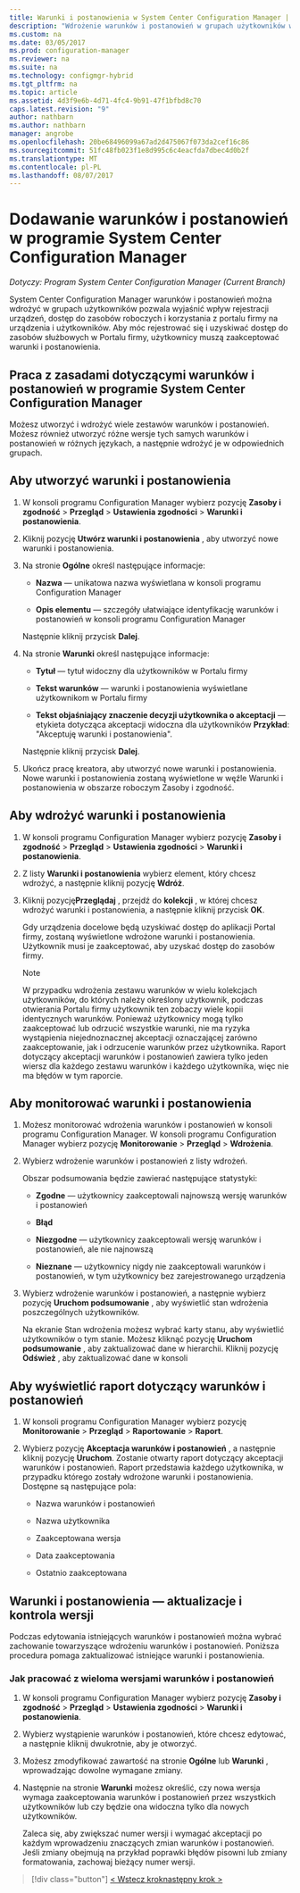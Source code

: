 ```yaml
---
title: Warunki i postanowienia w System Center Configuration Manager | Dokumentacja firmy Microsoft
description: "Wdrożenie warunków i postanowień w grupach użytkowników w programie System Center Configuration Manager."
ms.custom: na
ms.date: 03/05/2017
ms.prod: configuration-manager
ms.reviewer: na
ms.suite: na
ms.technology: configmgr-hybrid
ms.tgt_pltfrm: na
ms.topic: article
ms.assetid: 4d3f9e6b-4d71-4fc4-9b91-47f1bfbd8c70
caps.latest.revision: "9"
author: nathbarn
ms.author: nathbarn
manager: angrobe
ms.openlocfilehash: 20be68496099a67ad2d475067f073da2cef16c86
ms.sourcegitcommit: 51fc48fb023f1e8d995c6c4eacfda7dbec4d0b2f
ms.translationtype: MT
ms.contentlocale: pl-PL
ms.lasthandoff: 08/07/2017
---
```

# <a name="add-terms-and-conditions-with-system-center-configuration-manager"></a>Dodawanie warunków i postanowień w programie System Center Configuration Manager

*Dotyczy: Program System Center Configuration Manager (Current Branch)*

System Center Configuration Manager warunków i postanowień można wdrożyć w grupach użytkowników pozwala wyjaśnić wpływ rejestracji urządzeń, dostęp do zasobów roboczych i korzystania z portalu firmy na urządzenia i użytkowników. Aby móc rejestrować się i uzyskiwać dostęp do zasobów służbowych w Portalu firmy, użytkownicy muszą zaakceptować warunki i postanowienia.  

 ## <a name="working-with-terms-and-conditions-policies-in-system-center-configuration-manager"></a>Praca z zasadami dotyczącymi warunków i postanowień w programie System Center Configuration Manager  
 Możesz utworzyć i wdrożyć wiele zestawów warunków i postanowień. Możesz również utworzyć różne wersje tych samych warunków i postanowień w różnych językach, a następnie wdrożyć je w odpowiednich grupach.  

## <a name="to-create-a-terms-and-conditions"></a>Aby utworzyć warunki i postanowienia  

1.  W konsoli programu Configuration Manager wybierz pozycję **Zasoby i zgodność** > **Przegląd** > **Ustawienia zgodności** > **Warunki i postanowienia**.  

2.  Kliknij pozycję **Utwórz warunki i postanowienia** , aby utworzyć nowe warunki i postanowienia.  

3.  Na stronie **Ogólne** określ następujące informacje:  

    -   **Nazwa** — unikatowa nazwa wyświetlana w konsoli programu Configuration Manager  

    -   **Opis elementu** — szczegóły ułatwiające identyfikację warunków i postanowień w konsoli programu Configuration Manager  

     Następnie kliknij przycisk **Dalej**.  

4.  Na stronie **Warunki** określ następujące informacje:  

    -   **Tytuł** — tytuł widoczny dla użytkowników w Portalu firmy  

    -   **Tekst warunków** — warunki i postanowienia wyświetlane użytkownikom w Portalu firmy  

    -   **Tekst objaśniający znaczenie decyzji użytkownika o akceptacji** — etykieta dotycząca akceptacji widoczna dla użytkowników **Przykład**: "Akceptuję warunki i postanowienia".  

     Następnie kliknij przycisk **Dalej**.  

5.  Ukończ pracę kreatora, aby utworzyć nowe warunki i postanowienia. Nowe warunki i postanowienia zostaną wyświetlone w węźle Warunki i postanowienia w obszarze roboczym Zasoby i zgodność.  

## <a name="to-deploy-a-terms-and-conditions"></a>Aby wdrożyć warunki i postanowienia  

1.  W konsoli programu Configuration Manager wybierz pozycję **Zasoby i zgodność** > **Przegląd** > **Ustawienia zgodności** > **Warunki i postanowienia**.  

2.  Z listy **Warunki i postanowienia** wybierz element, który chcesz wdrożyć, a następnie kliknij pozycję **Wdróż**.  

3.  Kliknij pozycję**Przeglądaj** , przejdź do **kolekcji** , w której chcesz wdrożyć warunki i postanowienia, a następnie kliknij przycisk **OK**.  

     Gdy urządzenia docelowe będą uzyskiwać dostęp do aplikacji Portal firmy, zostaną wyświetlone wdrożone warunki i postanowienia. Użytkownik musi je zaakceptować, aby uzyskać dostęp do zasobów firmy.  

    > [!NOTE]  
    >  W przypadku wdrożenia zestawu warunków w wielu kolekcjach użytkowników, do których należy określony użytkownik, podczas otwierania Portalu firmy użytkownik ten zobaczy wiele kopii identycznych warunków. Ponieważ użytkownicy mogą tylko zaakceptować lub odrzucić wszystkie warunki, nie ma ryzyka wystąpienia niejednoznacznej akceptacji oznaczającej zarówno zaakceptowanie, jak i odrzucenie warunków przez użytkownika. Raport dotyczący akceptacji warunków i postanowień zawiera tylko jeden wiersz dla każdego zestawu warunków i każdego użytkownika, więc nie ma błędów w tym raporcie.  

## <a name="to-monitor-terms-and-conditions"></a>Aby monitorować warunki i postanowienia  

1.  Możesz monitorować wdrożenia warunków i postanowień w konsoli programu Configuration Manager. W konsoli programu Configuration Manager wybierz pozycję **Monitorowanie** > **Przegląd** > **Wdrożenia**.  

2.  Wybierz wdrożenie warunków i postanowień z listy wdrożeń.  

     Obszar podsumowania będzie zawierać następujące statystyki:  

    -   **Zgodne** — użytkownicy zaakceptowali najnowszą wersję warunków i postanowień  

    -   **Błąd**  

    -   **Niezgodne** — użytkownicy zaakceptowali wersję warunków i postanowień, ale nie najnowszą  

    -   **Nieznane** — użytkownicy nigdy nie zaakceptowali warunków i postanowień, w tym użytkownicy bez zarejestrowanego urządzenia  

3.  Wybierz wdrożenie warunków i postanowień, a następnie wybierz pozycję **Uruchom podsumowanie** , aby wyświetlić stan wdrożenia poszczególnych użytkowników.  

     Na ekranie Stan wdrożenia możesz wybrać karty stanu, aby wyświetlić użytkowników o tym stanie. Możesz kliknąć pozycję **Uruchom podsumowanie** , aby zaktualizować dane w hierarchii. Kliknij pozycję **Odśwież** , aby zaktualizować dane w konsoli  

## <a name="to-view--a-terms-and-conditions-report"></a>Aby wyświetlić raport dotyczący warunków i postanowień  

1.  W konsoli programu Configuration Manager wybierz pozycję **Monitorowanie** > **Przegląd** > **Raportowanie** > **Raport**.  

2.  Wybierz pozycję **Akceptacja warunków i postanowień** , a następnie kliknij pozycję **Uruchom**. Zostanie otwarty raport dotyczący akceptacji warunków i postanowień. Raport przedstawia każdego użytkownika, w przypadku którego zostały wdrożone warunki i postanowienia. Dostępne są następujące pola:  

    -   Nazwa warunków i postanowień  

    -   Nazwa użytkownika  

    -   Zaakceptowana wersja  

    -   Data zaakceptowania  

    -   Ostatnio zaakceptowana  

## <a name="updates-and-version-control-for-terms-and-conditions"></a>Warunki i postanowienia — aktualizacje i kontrola wersji  
 Podczas edytowania istniejących warunków i postanowień można wybrać zachowanie towarzyszące wdrożeniu warunków i postanowień. Poniższa procedura pomaga zaktualizować istniejące warunki i postanowienia.  

### <a name="how-to-work-with-multiple-versions-of-terms-and-conditions"></a>Jak pracować z wieloma wersjami warunków i postanowień  

1.  W konsoli programu Configuration Manager wybierz pozycję **Zasoby i zgodność** > **Przegląd** > **Ustawienia zgodności** > **Warunki i postanowienia**.  

2.  Wybierz wystąpienie warunków i postanowień, które chcesz edytować, a następnie kliknij dwukrotnie, aby je otworzyć.  

3.  Możesz zmodyfikować zawartość na stronie **Ogólne** lub **Warunki** , wprowadzając dowolne wymagane zmiany.  

4.  Następnie na stronie **Warunki** możesz określić, czy nowa wersja wymaga zaakceptowania warunków i postanowień przez wszystkich użytkowników lub czy będzie ona widoczna tylko dla nowych użytkowników.  

     Zaleca się, aby zwiększać numer wersji i wymagać akceptacji po każdym wprowadzeniu znaczących zmian warunków i postanowień. Jeśli zmiany obejmują na przykład poprawki błędów pisowni lub zmiany formatowania, zachowaj bieżący numer wersji.

> [!div class="button"]
[< Wstecz krok](configure-intune-subscription.md)[następny krok >  ](create-service-connection-point.md)
